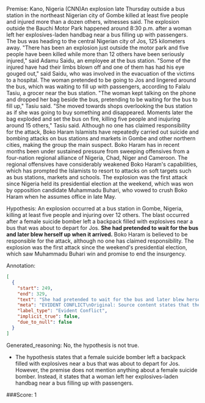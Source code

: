 
Premise:
Kano, Nigeria (CNN)An explosion late Thursday outside a bus station in the northeast Nigerian city of Gombe ‎killed at least five people and injured more than a dozen others, witnesses said. The explosion outside the Bauchi Motor Park‎ happened around 8:30 p.m. after a woman left her explosives-laden handbag near a bus filling up with passengers. The bus was heading to the central Nigerian city of Jos, 125 kilometers away. "There has been an explosion just outside the motor park and five people have been killed while more than 12 others have been seriously injured," said Adamu Saidu, an employee at the bus station. "Some of the injured have had their limbs blown off‎ and one of them has had his eye gouged out," said Saidu, who was involved in the evacuation of the victims to a hospital. The woman pretended to be going to Jos and lingered around the bus, which was ‎waiting to fill up with passengers, according to Falalu Tasiu, a grocer near the bus station. "The woman kept talking on the phone and dropped her bag beside the bus, pretending to be waiting for the bus to fill up," Tasiu said. "She moved towards shops overlooking the bus station as if she was going to buy something and disappeared. Moments later the bag exploded and set the bus on fire, killing five people and inujuring around 15 others," Tasiu said. Although no one has claimed responsibility for the attack, Boko Haram Islamists have repeatedly carried out suicide and bombing attacks on bus stations and markets in Gombe and other northern cities, making the group the main suspect. Boko Haram has in recent months been under sustained pressure from sweeping offensives from a four-nation regional alliance of Nigeria, Chad, Niger and Cameroon. The regional offensives have considerably weakened Boko Haram's capabilities, which has prompted the Islamists to resort to attacks on soft targets such as bus stations, markets and schools. The explosion was the first attack since Nigeria held its presidential election at the weekend, which was won by opposition candidate Muhammadu Buhari, who vowed to crush Boko Haram when he assumes office in late May.


Hypothesis:
An explosion occurred at a bus station in Gombe, Nigeria, killing at least five people and injuring over 12 others. The blast occurred after a female suicide bomber left a backpack filled with explosives near a bus that was about to depart for Jos. **She had pretended to wait for the bus and later blew herself up when it arrived.** Boko Haram is believed to be responsible for the attack, although no one has claimed responsibility. The explosion was the first attack since the weekend's presidential election, which saw Muhammadu Buhari win and promise to end the insurgency.

Annotation:
```json
[
  {
    "start": 249,
    "end": 329,
    "text": "She had pretended to wait for the bus and later blew herself up when it arrived.",
    "meta": "EVIDENT CONFLICT\nOriginal: Source content states that the woman left the bag, moved towards shops overlooking the bus station as if she was going to buy something and then disappeared\nAIGC: She pretended to wait for the bus and later blew herself up when it arrived. ",
    "label_type": "Evident Conflict",
    "implicit_true": false,
    "due_to_null": false
  }
]
```

Generated_reasoning:
No, the hypothesis is not true. 
- The hypothesis states that a female suicide bomber left a backpack filled with explosives near a bus that was about to depart for Jos. However, the premise does not mention anything about a female suicide bomber. Instead, it states that a woman left her explosives-laden handbag near a bus filling up with passengers.

###Score:
1
